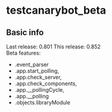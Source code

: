 # testcanarybot_beta
 
## Basic info
Last release: 0.801
This release: 0.852  
Beta features: 
 - .event_parser
 - .app.start_polling,
 - .app.check_server,
 - .app.check_components,
 - .app.__pollingCycle,
 - .app.__polling
 - .objects.libraryModule
